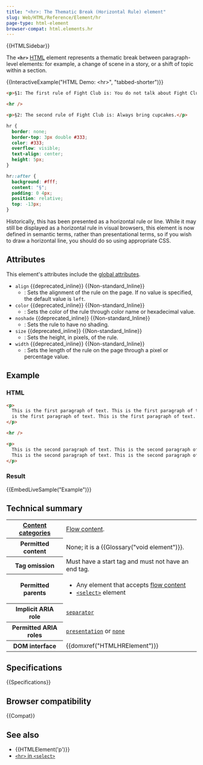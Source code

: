 ```yaml
---
title: "<hr>: The Thematic Break (Horizontal Rule) element"
slug: Web/HTML/Reference/Element/hr
page-type: html-element
browser-compat: html.elements.hr
---
```


{{HTMLSidebar}}

The **`<hr>`** [HTML](/en-US/docs/Web/HTML) element represents a thematic break between paragraph-level elements: for example, a change of scene in a story, or a shift of topic within a section.

{{InteractiveExample("HTML Demo: &lt;hr&gt;", "tabbed-shorter")}}

```html interactive-example
<p>§1: The first rule of Fight Club is: You do not talk about Fight Club.</p>

<hr />

<p>§2: The second rule of Fight Club is: Always bring cupcakes.</p>
```

```css interactive-example
hr {
  border: none;
  border-top: 3px double #333;
  color: #333;
  overflow: visible;
  text-align: center;
  height: 5px;
}

hr::after {
  background: #fff;
  content: "§";
  padding: 0 4px;
  position: relative;
  top: -13px;
}
```

Historically, this has been presented as a horizontal rule or line. While it may still be displayed as a horizontal rule in visual browsers, this element is now defined in semantic terms, rather than presentational terms, so if you wish to draw a horizontal line, you should do so using appropriate CSS.

## Attributes

This element's attributes include the [global attributes](/en-US/docs/Web/HTML/Global_attributes).

- `align` {{deprecated_inline}} {{Non-standard_Inline}}
  - : Sets the alignment of the rule on the page. If no value is specified, the default value is `left`.
- `color` {{deprecated_inline}} {{Non-standard_Inline}}
  - : Sets the color of the rule through color name or hexadecimal value.
- `noshade` {{deprecated_inline}} {{Non-standard_Inline}}
  - : Sets the rule to have no shading.
- `size` {{deprecated_inline}} {{Non-standard_Inline}}
  - : Sets the height, in pixels, of the rule.
- `width` {{deprecated_inline}} {{Non-standard_Inline}}
  - : Sets the length of the rule on the page through a pixel or percentage value.

## Example

### HTML

```html
<p>
  This is the first paragraph of text. This is the first paragraph of text. This
  is the first paragraph of text. This is the first paragraph of text.
</p>

<hr />

<p>
  This is the second paragraph of text. This is the second paragraph of text.
  This is the second paragraph of text. This is the second paragraph of text.
</p>
```

### Result

{{EmbedLiveSample("Example")}}

## Technical summary

<table class="properties">
  <tbody>
    <tr>
      <th scope="row">
        <a href="/en-US/docs/Web/HTML/Content_categories"
          >Content categories</a
        >
      </th>
      <td>
        <a href="/en-US/docs/Web/HTML/Content_categories#flow_content"
          >Flow content</a
        >.
      </td>
    </tr>
    <tr>
      <th scope="row">Permitted content</th>
      <td>None; it is a {{Glossary("void element")}}.</td>
    </tr>
    <tr>
      <th scope="row">Tag omission</th>
      <td>Must have a start tag and must not have an end tag.</td>
    </tr>
    <tr>
      <th scope="row">Permitted parents</th>
      <td>
        <ul>
          <li>Any element that accepts <a href="/en-US/docs/Web/HTML/Content_categories#flow_content">flow content</a></li>
          <li><a href="/en-US/docs/Web/HTML/Reference/Element/select"><code>&lt;select></code></a> element</li>
        </ul>
      </td>
    </tr>
    <tr>
      <th scope="row">Implicit ARIA role</th>
      <td><a href="/en-US/docs/Web/Accessibility/ARIA/Reference/Roles/separator_role"><code>separator</code></a></td>
    </tr>
    <tr>
      <th scope="row">Permitted ARIA roles</th>
      <td>
        <a href="/en-US/docs/Web/Accessibility/ARIA/Reference/Roles/presentation_role"><code>presentation</code></a> or <a href="/en-US/docs/Web/Accessibility/ARIA/Reference/Roles/none_role"><code>none</code></a>
      </td>
    </tr>
    <tr>
      <th scope="row">DOM interface</th>
      <td>{{domxref("HTMLHRElement")}}</td>
    </tr>
  </tbody>
</table>

## Specifications

{{Specifications}}

## Browser compatibility

{{Compat}}

## See also

- {{HTMLElement('p')}}
- [`<hr>` in `<select>`](/en-US/docs/Web/HTML/Reference/Element/select#select_with_grouping_options)
